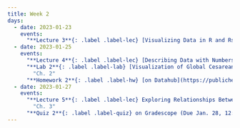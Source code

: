 ```yaml
---
title: Week 2
days:
  - date: 2023-01-23
    events:
      "**Lecture 3**{: .label .label-lec} [Visualizing Data in R and Rstudio (ggplot2)](https://ph142-ucb.github.io/sp23/src/l03-visualizing-data.pdf) ([Recording](https://youtu.be/fe2naP8I2gM))":
  - date: 2023-01-25
    events:
      "**Lecture 4**{: .label .label-lec} [Describing Data with Numbers](https://ph142-ucb.github.io/sp23/src/l04-describing-data-with-numbers.pdf)":
      "**Lab 2**{: .label .label-lab} [Visualization of Global Cesarean Delivery Rates](https://publichealth.datahub.berkeley.edu/hub/user-redirect/git-pull?repo=https%3A%2F%2Fgithub.com%2Fph142-ucb%2Fph142-sp23&urlpath=rstudio%2F&branch=main) (Due Jan. 31)":
        "Ch. 2"
      "**Homework 2**{: .label .label-hw} [on Datahub](https://publichealth.datahub.berkeley.edu/hub/user-redirect/git-pull?repo=https%3A%2F%2Fgithub.com%2Fph142-ucb%2Fph142-sp23&urlpath=rstudio%2F&branch=main)":
  - date: 2023-01-27
    events:
      "**Lecture 5**{: .label .label-lec} Exploring Relationships Between Two Variables": 
        "Ch. 3"
      "**Quiz 2**{: .label .label-quiz} on Gradescope (Due Jan. 28, 12:00 PM PST)":
---
```

